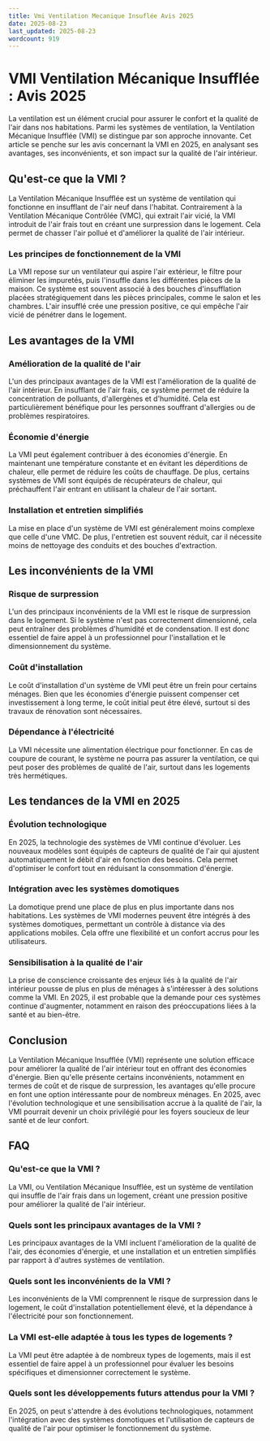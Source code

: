 ```yaml
---
title: Vmi Ventilation Mecanique Insuflée Avis 2025
date: 2025-08-23
last_updated: 2025-08-23
wordcount: 919
---
```


# VMI Ventilation Mécanique Insufflée : Avis 2025

La ventilation est un élément crucial pour assurer le confort et la qualité de l'air dans nos habitations. Parmi les systèmes de ventilation, la Ventilation Mécanique Insufflée (VMI) se distingue par son approche innovante. Cet article se penche sur les avis concernant la VMI en 2025, en analysant ses avantages, ses inconvénients, et son impact sur la qualité de l'air intérieur.

## Qu'est-ce que la VMI ?

La Ventilation Mécanique Insufflée est un système de ventilation qui fonctionne en insufflant de l'air neuf dans l'habitat. Contrairement à la Ventilation Mécanique Contrôlée (VMC), qui extrait l'air vicié, la VMI introduit de l'air frais tout en créant une surpression dans le logement. Cela permet de chasser l'air pollué et d'améliorer la qualité de l'air intérieur.

### Les principes de fonctionnement de la VMI

La VMI repose sur un ventilateur qui aspire l'air extérieur, le filtre pour éliminer les impuretés, puis l'insuffle dans les différentes pièces de la maison. Ce système est souvent associé à des bouches d'insufflation placées stratégiquement dans les pièces principales, comme le salon et les chambres. L'air insufflé crée une pression positive, ce qui empêche l'air vicié de pénétrer dans le logement.

## Les avantages de la VMI

### Amélioration de la qualité de l'air

L'un des principaux avantages de la VMI est l'amélioration de la qualité de l'air intérieur. En insufflant de l'air frais, ce système permet de réduire la concentration de polluants, d'allergènes et d'humidité. Cela est particulièrement bénéfique pour les personnes souffrant d'allergies ou de problèmes respiratoires.

### Économie d'énergie

La VMI peut également contribuer à des économies d'énergie. En maintenant une température constante et en évitant les déperditions de chaleur, elle permet de réduire les coûts de chauffage. De plus, certains systèmes de VMI sont équipés de récupérateurs de chaleur, qui préchauffent l'air entrant en utilisant la chaleur de l'air sortant.

### Installation et entretien simplifiés

La mise en place d'un système de VMI est généralement moins complexe que celle d'une VMC. De plus, l'entretien est souvent réduit, car il nécessite moins de nettoyage des conduits et des bouches d'extraction.

## Les inconvénients de la VMI

### Risque de surpression

L'un des principaux inconvénients de la VMI est le risque de surpression dans le logement. Si le système n'est pas correctement dimensionné, cela peut entraîner des problèmes d'humidité et de condensation. Il est donc essentiel de faire appel à un professionnel pour l'installation et le dimensionnement du système.

### Coût d'installation

Le coût d'installation d'un système de VMI peut être un frein pour certains ménages. Bien que les économies d'énergie puissent compenser cet investissement à long terme, le coût initial peut être élevé, surtout si des travaux de rénovation sont nécessaires.

### Dépendance à l'électricité

La VMI nécessite une alimentation électrique pour fonctionner. En cas de coupure de courant, le système ne pourra pas assurer la ventilation, ce qui peut poser des problèmes de qualité de l'air, surtout dans les logements très hermétiques.

## Les tendances de la VMI en 2025

### Évolution technologique

En 2025, la technologie des systèmes de VMI continue d'évoluer. Les nouveaux modèles sont équipés de capteurs de qualité de l'air qui ajustent automatiquement le débit d'air en fonction des besoins. Cela permet d'optimiser le confort tout en réduisant la consommation d'énergie.

### Intégration avec les systèmes domotiques

La domotique prend une place de plus en plus importante dans nos habitations. Les systèmes de VMI modernes peuvent être intégrés à des systèmes domotiques, permettant un contrôle à distance via des applications mobiles. Cela offre une flexibilité et un confort accrus pour les utilisateurs.

### Sensibilisation à la qualité de l'air

La prise de conscience croissante des enjeux liés à la qualité de l'air intérieur pousse de plus en plus de ménages à s'intéresser à des solutions comme la VMI. En 2025, il est probable que la demande pour ces systèmes continue d'augmenter, notamment en raison des préoccupations liées à la santé et au bien-être.

## Conclusion

La Ventilation Mécanique Insufflée (VMI) représente une solution efficace pour améliorer la qualité de l'air intérieur tout en offrant des économies d'énergie. Bien qu'elle présente certains inconvénients, notamment en termes de coût et de risque de surpression, les avantages qu'elle procure en font une option intéressante pour de nombreux ménages. En 2025, avec l'évolution technologique et une sensibilisation accrue à la qualité de l'air, la VMI pourrait devenir un choix privilégié pour les foyers soucieux de leur santé et de leur confort.

## FAQ

### Qu'est-ce que la VMI ?

La VMI, ou Ventilation Mécanique Insufflée, est un système de ventilation qui insuffle de l'air frais dans un logement, créant une pression positive pour améliorer la qualité de l'air intérieur.

### Quels sont les principaux avantages de la VMI ?

Les principaux avantages de la VMI incluent l'amélioration de la qualité de l'air, des économies d'énergie, et une installation et un entretien simplifiés par rapport à d'autres systèmes de ventilation.

### Quels sont les inconvénients de la VMI ?

Les inconvénients de la VMI comprennent le risque de surpression dans le logement, le coût d'installation potentiellement élevé, et la dépendance à l'électricité pour son fonctionnement.

### La VMI est-elle adaptée à tous les types de logements ?

La VMI peut être adaptée à de nombreux types de logements, mais il est essentiel de faire appel à un professionnel pour évaluer les besoins spécifiques et dimensionner correctement le système.

### Quels sont les développements futurs attendus pour la VMI ?

En 2025, on peut s'attendre à des évolutions technologiques, notamment l'intégration avec des systèmes domotiques et l'utilisation de capteurs de qualité de l'air pour optimiser le fonctionnement du système.